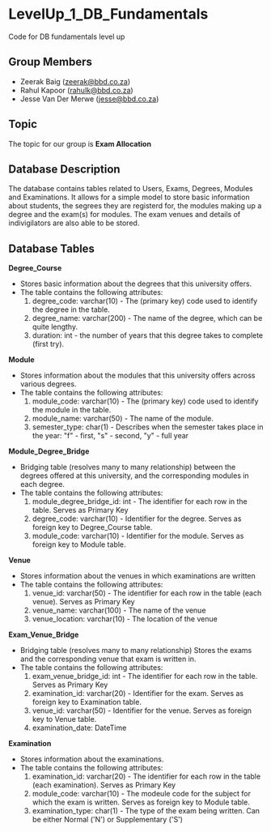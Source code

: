 # LevelUp_1_DB_Fundamentals
Code for DB fundamentals level up

## Group Members
- Zeerak Baig (zeerak@bbd.co.za)
- Rahul Kapoor (rahulk@bbd.co.za)
- Jesse Van Der Merwe (jesse@bbd.co.za)

## Topic
The topic for our group is **Exam Allocation**

## Database Description
The database contains tables related to Users, Exams, Degrees, Modules and Examinations. It allows for a simple model to store basic information about students, the segrees they are registerd for, the modules making up a degree and the exam(s) for modules. The exam venues and details of indivigilators are also able to be stored.


## Database Tables
__Degree_Course__
- Stores basic information about the degrees that this university offers. 
- The table contains the following attributes:
  1. degree_code: varchar(10) - The (primary key) code used to identify the degree in the table.
  2. degree_name: varchar(200) - The name of the degree, which can be quite lengthy. 
  3. duration: int - the number of years that this degree takes to complete (first try).
  
__Module__
- Stores information about the modules that this university offers across various degrees.
- The table contains the following attributes:
  1. module_code: varchar(10) - The (primary key) code used to identify the module in the table.
  2. module_name: varchar(50) - The name of the module.
  3. semester_type: char(1) - Describes when the semester takes place in the year: "f" - first, "s" - second, "y" - full year
  
__Module_Degree_Bridge__
- Bridging table (resolves many to many relationship) between the degrees offered at this university, and the corresponding modules in each degree.
- The table contains the following attributes:
  1. module_degree_bridge_id: int - The identifier for each row in the table. Serves as Primary Key
  2. degree_code: varchar(10) - Identifier for the degree. Serves as foreign key to Degree_Course table.
  3. module_code: varchar(10) - Identifier for the module. Serves as foreign key to Module table.  

__Venue__
- Stores information about the venues in which examinations are written
- The table contains the following attributes:
  1. venue_id: varchar(50) - The identifier for each row in the table (each venue). Serves as Primary Key
  2. venue_name: varchar(100) - The name of the venue
  3. venue_location: varchar(10) - The location of the venue
  
__Exam_Venue_Bridge__
- Bridging table (resolves many to many relationship) Stores the exams and the corresponding venue that exam is written in.
- The table contains the following attributes:
  1. exam_venue_bridge_id: int - The identifier for each row in the table. Serves as Primary Key
  2. examination_id: varchar(20) - Identifier for the exam. Serves as foreign key to Examination table.
  3. venue_id: varchar(50) - Identifier for the venue. Serves as foreign key to Venue table.
  4. examination_date: DateTime
  
__Examination__
- Stores information about the examinations.
- The table contains the following attributes:
  1. examination_id: varchar(20) - The identifier for each row in the table (each examination). Serves as Primary Key
  2. module_code: varchar(10) - The modeule code for the subject for which the exam is written. Serves as foreign key to Module table.
  3. examination_type: char(1) - The type of the exam being written. Can be either Normal ('N') or Supplementary ('S')
